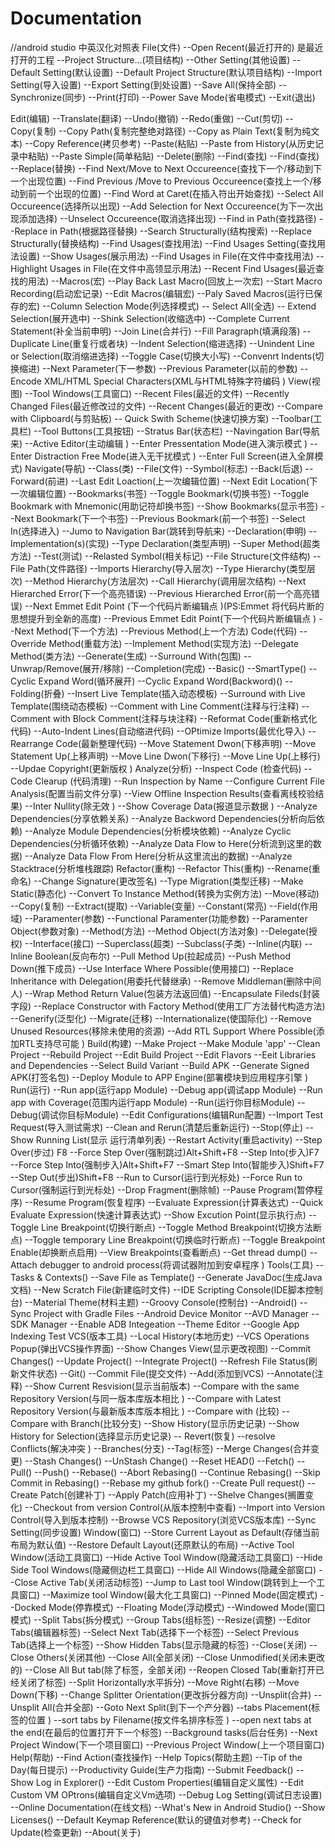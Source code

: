 # Documentation
//android studio 中英汉化对照表
File(文件)
	--Open Recent(最近打开的) 是最近打开的工程
	--Project Structure...(项目结构)
	--Other Setting(其他设置)
		--Default Setting(默认设置)
		--Default Project Structure(默认项目结构)
	--Import Setting(导入设置)
	--Export Setting(到处设置)
	--Save All(保持全部)
	--Synchronize(同步)
	--Print(打印)
	--Power Save Mode(省电模式)
	--Exit(退出)

Edit(编辑)
	--Translate(翻译)
	--Undo(撤销)
	--Redo(重做)
	--Cut(剪切)
	--Copy(复制)
	--Copy Path(复制完整绝对路径)
	--Copy as Plain Text(复制为纯文本)
	--Copy Reference(拷贝参考)
	--Paste(粘贴)
	--Paste from History(从历史记录中粘贴)
	--Paste Simple(简单粘贴)
	--Delete(删除)
	--Find(查找)
		--Find(查找)
		--Replace(替换)
		--Find Next/Move to Next Occureence(查找下一个/移动到下一个出现位置)
		--Find Previous /Move to Previous Occureence(查找上一个/移动到前一个出现的位置)
		--Find Word at Caret(在插入符出开始查找)
		--Select All Occureence(选择所以出现)
		--Add Selection for Next Occureence(为下一次出现添加选择)
		--Unselect Occureence(取消选择出现)
		--Find in Path(查找路径)
		--Replace in Path(根据路径替换)
		--Search Structurally(结构搜索)
		--Replace Structurally(替换结构)
		--Find Usages(查找用法)
		--Find Usages Setting(查找用法设置)
		--Show Usages(展示用法)
		--Find Usages in File(在文件中查找用法)
		--Highlight Usages in File(在文件中高领显示用法)
		--Recent Find Usages(最近查找的用法)
	--Macros(宏)
		--Play Back Last Macro(回放上一次宏)
		--Start Macro Recording(启动宏记录)
		--Edit Macros(编辑宏)
		--Paly Saved Macros(运行已保存的宏)
	--Column Selection Mode(列选择模式)
	-- Select All(全选)
	-- Extend Selection(展开选中)
	--Shink Selection(收缩选中)
	--Complete Current Statement(补全当前申明)
	--Join Line(合并行)
	--Fill Paragraph(填满段落)
	--Duplicate Line(重复行或者块)
	--Indent Selection(缩进选择)
	--Unindent Line or Selection(取消缩进选择)
	--Toggle Case(切换大小写)
	--Convenrt Indents(切换缩进)
	--Next Parameter(下一参数)
	--Previous Parameter(以前的参数)
	--Encode XML/HTML Special Characters(XML与HTML特殊字符编码 )
View(视图)
	--Tool Windows(工具窗口)
	--Recent Files(最近的文件)
	--Recently Changed Files(最近修改过的文件)
	--Recent Changes(最近的更改)
	--Compare with Clipboard(与剪贴板)
	-- Quick Swith Scheme(快速切换方案)
	--Toolbar(工具栏)
	--Tool Buttons(工具按钮)
	--Stratus Bar(状态栏)
	--Navingation Bar(导航来)
	--Active Editor(主动编辑 )
	--Enter Pressentation Mode(进入演示模式 )
	--Enter Distraction Free Mode(进入无干扰模式 )
	--Enter Full Screen(进入全屏模式)
Navigate(导航)
	--Class(类)
	--File(文件)
	--Symbol(标志)
	--Back(后退)
	--Forward(前进)
	--Last Edit Loaction(上一次编辑位置)
	--Next Edit Location(下一次编辑位置)
	--Bookmarks(书签)
		--Toggle Bookmark(切换书签)
		--Toggle Bookmark with Mnemonic(用助记符却换书签)
		--Show Bookmarks(显示书签)
		--Next Bookmark(下一个书签)
		--Previous Bookmark(前一个书签)
	--Select In(选择进入)
	--Jumo to Navigation Bar(跳转到导航来)
	--Declaration(申明)
	--Implementation(s)(实现)
	--Type Declaration(类型声明)
	--Super Method(超类方法)
	--Test(测试)
	--Relasted Symbol(相关标记)
	--File Structure(文件结构)
	--File Path(文件路径)
	--Imports Hierarchy(导入层次)
	--Type Hierarchy(类型层次)
	--Method Hierarchy(方法层次)
	--Call Hierarchy(调用层次结构)
	--Next Hierarched Error(下一个高亮错误)
	--Previous Hierarched Error(前一个高亮错误)
	--Next Emmet Edit Point (下一个代码片断编辑点 )(PS:Emmet 将代码片断的思想提升到全新的高度)
	--Previous Emmet Edit Point(下一个代码片断编辑点 )
	--Next Method(下一个方法)
	--Previous Method(上一个方法)
Code(代码)
	--Override Method(重载方法)
	--Implement Method(实现方法)
	--Delegate Method(类方法)
	--Generate(生成)
	--Surround With(包围)
	--Unwrap/Remove(展开/移除)
	--Completion(完成)
		--Basic()
		--SmartType()
		--Cyclic Expand Word(循环展开)
		--Cyclic Expand Word(Backword)()
	--Folding(折叠)
	--Insert Live Template(插入动态模板)
	--Surround with Live Template(围绕动态模板)
	--Comment with Line Comment(注释与行注释)
	--Comment with Block Comment(注释与块注释)
	--Reformat Code(重新格式化代码)
	--Auto-Indent Lines(自动缩进代码)
	--OPtimize Imports(最优化导入)
	--Rearrange Code(最新整理代码)
	--Move Statement Dwon(下移声明)
	--Move Statement Up(上移声明)
	--Move Line Dwon(下移行)
	--Move Line Up(上移行)
	--Updae Copyright(更新版权 )
Analyze(分析)
	--Inspect Code (检查代码)
	--Code Clearup (代码清理)
	--Run Inspection by Name 
	--Configure Current File Analysis(配置当前文件分享)
	--View Offline Inspection Results(查看离线校验结果)
	--Inter Nullity(除无效 )
	--Show Coverage Data(报道显示数据 )
	--Analyze Dependencies(分享依赖关系)
	--Analyze Backword Dependencies(分析向后依赖)
	--Analyze Module Dependencies(分析模块依赖)
	--Analyze Cyclic Dependencies(分析循环依赖)
	--Analyze Data Flow to Here(分析流到这里的数据)
	--Analyze Data Flow From Here(分析从这里流出的数据)
	--Analyze Stacktrace(分析堆栈跟踪)
Refactor(重构)
	--Refactor This(重构)
	--Rename(重命名)
	--Change Signature(更改签名)
	--Type Migration(类型迁移)
	--Make Static(静态化)
	--Convert To Instance Method(转换为实例方法)
	--Move(移动)
	--Copy(复制)
	--Extract(提取)
		--Variable(变量)
		--Constant(常亮)
		--Field(作用域)
		--Paramenter(参数)
		--Functional Paramenter(功能参数)
		--Paramenter Object(参数对象)
		--Method(方法)
		--Method Object(方法对象)
		--Delegate(授权)
		--Interface(接口)
		--Superclass(超类)
		--Subclass(子类)
	--Inline(内联)
	--Inline Boolean(反向布尔)
	--Pull Method Up(拉起成员)
	--Push Method Down(推下成员)
	--Use Interface Where Possible(使用接口)
	--Replace Inheritance with Delegation(用委托代替继承)
	--Remove Middleman(删除中间人)
	--Wrap Method Return Value(包装方法返回值)
	--Encapsulate Fileds(封装字段)
	--Replace Constructor with Factory Method(使用工厂方法替代构造方法)
	--Generify(泛型化)
	--Migrate(迁移)
	--Internationalize(使国际化)
	--Remove Unused Resources(移除未使用的资源)
	--Add RTL Support Where Possible(添加RTL支持尽可能 )
Build(构建)
	--Make Project 
	--Make Module 'app'
	--Clean Project
	--Rebuild Project
	--Edit Build Project
	--Edit Flavors
	--Eeit Libraries and Dependencies
	--Select Build Variant
	--Build APK
	--Generate Signed APK(打签名包)
	--Deploy Module to APP Engine(部署模块到应用程序引擎 )
Run(运行)
	--Run app(运行app Module)
	--Debug app(调试app Module)
	--Run app with Coverage(范围内运行app Module)
	--Run(运行你目标Module)
	--Debug(调试你目标Module)
	--Edit Configurations(编辑Run配置)
	--Import Test Request(导入测试需求)
	--Clean and Rerun(清楚后重新运行)
	--Stop(停止)
	--Show Running List(显示 运行清单列表)
	--Restart Activity(重启activity)
	--Step Over(步过) F8
	--Force Step Over(强制跳过)Alt+Shift+F8
	--Step Into(步入)F7
	--Force Step Into(强制步入)Alt+Shift+F7
	--Smart Step Into(智能步入)Shift+F7
	--Step Out(步出)Shift+F8
	--Run to Cursor(运行到光标处)
	--Force Run to Cursor(强制运行到光标处)
	--Drop Fragment(删除帧)
	--Pause Program(暂停程序)
	--Resume Program(恢复程序)
	--Evaluate Expression(计算表达式)
	--Quick Evaluate Expression(快速计算表达式)
	--Show Excution Point(显示执行点)
	--Toggle Line Breakpoint(切换行断点)
	--Toggle Method Breakpoint(切换方法断点)
	--Toggle temporary Line Breakpoint(切换临时行断点)
	--Toggle Breakpoint Enable(却换断点启用)
	--View Breakpoints(查看断点)
	--Get thread dump()
	--Attach debugger to android process(将调试器附加到安卓程序 )
Tools(工具)
	--Tasks & Contexts()
	--Save File as Template()
	--Generate JavaDoc(生成Java文档)
	--New Scratch File(新建临时文件)
	--IDE Scripting Console(IDE脚本控制台)
	--Material Theme(材料主题)
	--Groovy Console(控制台)
	--Android()
		--Sync Project with Gradle Files
		--Android Device Monitor
		--AVD Manager
		--SDK Manager
		--Enable ADB Integeation
		--Theme Editor
		--Google App Indexing Test
VCS(版本工具)
	--Local History(本地历史)
	--VCS Operations Popup(弹出VCS操作界面)
	--Show Changes View(显示更改视图)
	--Commit Changes()
	--Update Project()
	--Integrate Project()
	--Refresh File Status(刷新文件状态)
	--Git()
		--Commit File(提交文件)
		--Add(添加到VCS)
		--Annotate(注释)
		--Show Current Resvision(显示当前版本)
		--Compare with the same Repository Version(与同一版本库版本相比 )
		--Compare with Latest Repository Version(与最新版本库版本相比 )
		--Compare with (比较)
		--Compare with Branch(比较分支)
		--Show History(显示历史记录)
		--Show History for Selection(选择显示历史记录)
		-- Revert(恢复)
		--resolve Conflicts(解决冲突 )
		--Branches(分支)
		--Tag(标签)
		--Merge Changes(合并变更)
		--Stash Changes()
		--UnStash Change()
		--Reset HEAD()
		--Fetch()
		--Pull()
		--Push()
		--Rebase()
		--Abort Rebasing()
		--Continue Rebasing()
		--Skip Commit in Rebasing()
		--Rebase my github fork()
		--Create Pull request()
	--Create Patch(创建补丁)
	--Apply Patch(应用补丁)
	--Shelve Changes(搁置变化)
	--Checkout from version Control(从版本控制中查看)
	--Import into Version Control(导入到版本控制)
	--Browse VCS Repository(浏览VCS版本库)
	--Sync Setting(同步设置)
Window(窗口)
	--Store Current Layout as Default(存储当前布局为默认值)
	--Restore Default Layout(还原默认的布局)
	--Active Tool Window(活动工具窗口)
		--Hide Active Tool Window(隐藏活动工具窗口)
		--Hide Side Tool Windows(隐藏侧边栏工具窗口)
		--Hide All Windows(隐藏全部窗口)
		--Close Active Tab(关闭活动标签)
		--Jump to Last tool Window(跳转到上一个工具窗口)
		--Maximize tool Window(最大化工具窗口)
		--Pinned Mode(固定模式)
		--Docked Mode(停靠模式)
		--Floating Mode(浮动模式)
		--Windowed Mode(窗口模式)
		--Split Tabs(拆分模式)
		--Group Tabs(组标签)
		--Resize(调整)
	--Editor Tabs(编辑器标签)
		--Select Next Tab(选择下一个标签)
		--Select Previous Tab(选择上一个标签)
		--Show Hidden Tabs(显示隐藏的标签)
		--Close(关闭)
		--Close Others(关闭其他)
		--Close All(全部关闭)
		--Close Unmodified(关闭未更改的)
		--Close All But tab(除了标签，全部关闭)
		--Reopen Closed Tab(重新打开已经关闭了标签)
		--Split Horizontally水平拆分)
		--Move Right(右移)
		--Move Down(下移)
		--Change Splitter Orientation(更改拆分器方向)
		--Unsplit(合并)
		--Unsplit All(合并全部)
		--Goto Next Split(到下一个产分器)
		--tabs Placement(标签的位置 )
		--sort tabs by Filename(按文件名排序标签 )
		--open next tabs at the end(在最后的位置打开下一个标签)
	--Background tasks(后台任务)
	--Next Project Window(下一个项目窗口)
	--Previous Project Window(上一个项目窗口)
Help(帮助)
	--Find Action(查找操作)
	--Help Topics(帮助主题)
	--Tip of the Day(每日提示)
	--Productivity Guide(生产力指南)
	--Submit Feedback()
	--Show Log in Explorer()
	--Edit Custom Properties(编辑自定义属性)
	--Edit Custom VM OPtrons(编辑自定义Vm选项)
	--Debug Log Setting(调试日志设置)
	--Online Documentation(在线文档)
	--What's New in Android Studio()
	--Show Licenses()
	--Default Keymap Reference(默认的键值对参考)
	--Check for Update(检查更新)
	--About(关于)
